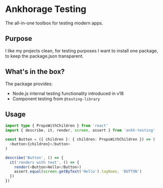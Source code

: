 # Ankhorage Testing

The all-in-one toolbox for testing modern apps.

## Purpose

I like my projects clean, for testing purposes I want to install one package, to keep the package.json transparent.

## What's in the box?

The package provides:

- Node.js internal testing functionality introduced in v18
- Component testing from `@testing-library`

## Usage

```typescript
import type { PropsWithChildren } from 'react'
import { describe, it, render, screen, assert } from 'ankh-testing'

const Button = ({ children }: { children: PropsWithChildren }) => (
  <button>{children}</button>
)

describe('Button', () => {
  it('renders with text', () => {
    render(<Button>Hello</Button>)
    assert.equal(screen.getByText('Hello').tagName, 'BUTTON')
  })
})
```